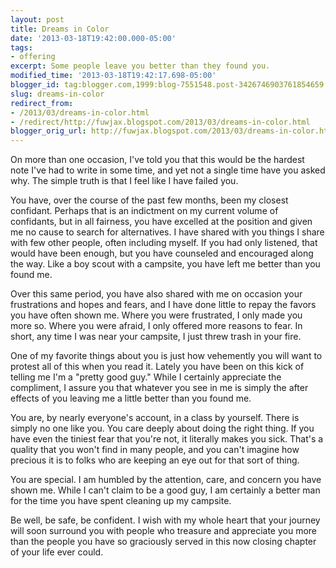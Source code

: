 ```yaml
---
layout: post
title: Dreams in Color
date: '2013-03-18T19:42:00.000-05:00'
tags: 
- offering
excerpt: Some people leave you better than they found you.
modified_time: '2013-03-18T19:42:17.698-05:00'
blogger_id: tag:blogger.com,1999:blog-7551548.post-3426746903761854659
slug: dreams-in-color
redirect_from: 
- /2013/03/dreams-in-color.html
- /redirect/http://fuwjax.blogspot.com/2013/03/dreams-in-color.html
blogger_orig_url: http://fuwjax.blogspot.com/2013/03/dreams-in-color.html
---
```


On more than one occasion, I've told you that this would be the hardest note I've had to write in some time, and yet not a single time have you asked why. The simple truth is that I feel like I have failed you.

You have, over the course of the past few months, been my closest confidant. Perhaps that is an indictment on my current volume of confidants, but in all fairness, you have excelled at the position and given me no cause to search for alternatives. I have shared with you things I share with few other people, often including myself. If you had only listened, that would have been enough, but you have counseled and encouraged along the way. Like a boy scout with a campsite, you have left me better than you found me.

Over this same period, you have also shared with me on occasion your frustrations and hopes and fears, and I have done little to repay the favors you have often shown me. Where you were frustrated, I only made you more so. Where you were afraid, I only offered more reasons to fear. In short, any time I was near your campsite, I just threw trash in your fire.

One of my favorite things about you is just how vehemently you will want to protest all of this when you read it. Lately you have been on this kick of telling me I'm a "pretty good guy." While I certainly appreciate the compliment, I assure you that whatever you see in me is simply the after effects of you leaving me a little better than you found me.

You are, by nearly everyone's account, in a class by yourself. There is simply no one like you. You care deeply about doing the right thing. If you have even the tiniest fear that you're not, it literally makes you sick. That's a quality that you won't find in many people, and you can't imagine how precious it is to folks who are keeping an eye out for that sort of thing.

You are special. I am humbled by the attention, care, and concern you have shown me. While I can't claim to be a good guy, I am certainly a better man for the time you have spent cleaning up my campsite.

Be well, be safe, be confident. I wish with my whole heart that your journey will soon surround you with people who treasure and appreciate you more than the people you have so graciously served in this now closing chapter of your life ever could. 